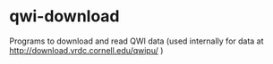 qwi-download
============

Programs to download and read QWI data (used internally for data at http://download.vrdc.cornell.edu/qwipu/ )
